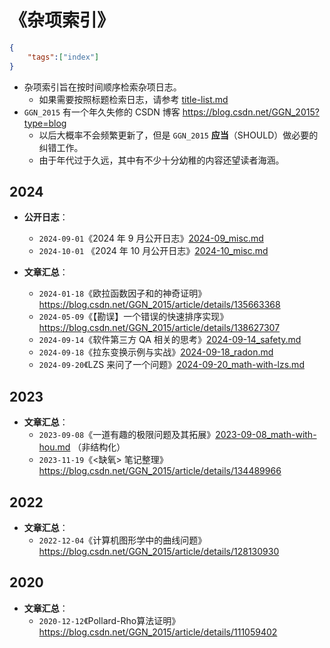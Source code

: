 #  《杂项索引》

```json
{
    "tags":["index"]
}
```

- 杂项索引旨在按时间顺序检索杂项日志。
  - 如果需要按照标题检索日志，请参考 [title-list.md](../../data/auto-gen/title-list.md)
- `GGN_2015` 有一个年久失修的 CSDN 博客 https://blog.csdn.net/GGN_2015?type=blog
  - 以后大概率不会频繁更新了，但是 `GGN_2015` **应当**（SHOULD）做必要的纠错工作。
  - 由于年代过于久远，其中有不少十分幼稚的内容还望读者海涵。

## 2024

- **公开日志**：
  - `2024-09-01`《2024 年 9 月公开日志》[2024-09_misc.md](../../data/misc/2024-09_misc.md)
  - `2024-10-01` 《2024 年 10 月公开日志》[2024-10_misc.md](../../data/misc/2024-10_misc.md)
  
- **文章汇总**：
  - `2024-01-18`《欧拉函数因子和的神奇证明》https://blog.csdn.net/GGN_2015/article/details/135663368
  - `2024-05-09`《【勘误】一个错误的快速排序实现》https://blog.csdn.net/GGN_2015/article/details/138627307
  - `2024-09-14`《软件第三方 QA 相关的思考》[2024-09-14_safety.md](../../data/misc/2024-09-14_safety.md)
  - `2024-09-18`《拉东变换示例与实战》[2024-09-18_radon.md](../../data/misc/2024-09-18_radon.md)
  - `2024-09-20`《LZS 来问了一个问题》[2024-09-20_math-with-lzs.md](../../data/misc/2024-09-20_math-with-lzs.md)

## 2023

- **文章汇总**：
  - `2023-09-08`《一道有趣的极限问题及其拓展》[2023-09-08_math-with-hou.md](../../data/misc/2023-09-08_math-with-hou.md) （非结构化）
  - `2023-11-19`《<缺氧> 笔记整理》https://blog.csdn.net/GGN_2015/article/details/134489966

## 2022

- **文章汇总**：
  - `2022-12-04`《计算机图形学中的曲线问题》https://blog.csdn.net/GGN_2015/article/details/128130930

## 2020

- **文章汇总**：
  - `2020-12-12`《Pollard-Rho算法证明》https://blog.csdn.net/GGN_2015/article/details/111059402

